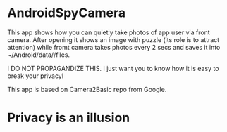 # AndroidSpyCamera

This app shows how you can quietly take photos of app user via front camera. After opening it shows an image with puzzle (its role is to attract attention) while fromt camera takes photos every 2 secs and saves it into ~/Android/data/<app-id>/files.


I DO NOT PROPAGANDIZE THIS.
I just want you to know how it is easy to break your privacy!


This app is based on Camera2Basic repo from Google.

# Privacy is an illusion
